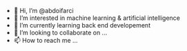 - 👋 Hi, I’m @abdoifarci
- 👀 I’m interested in machine learning & artificial intelligence 
- 🌱 I’m currently learning back end developement  
- 💞️ I’m looking to collaborate on ...
- 📫 How to reach me ...
<!---
abdoifarci/abdoifarci is a ✨ special ✨ repository because its `README.md` (this file) appears on your GitHub profile.
You can click the Preview link to take a look at your changes.
--->
